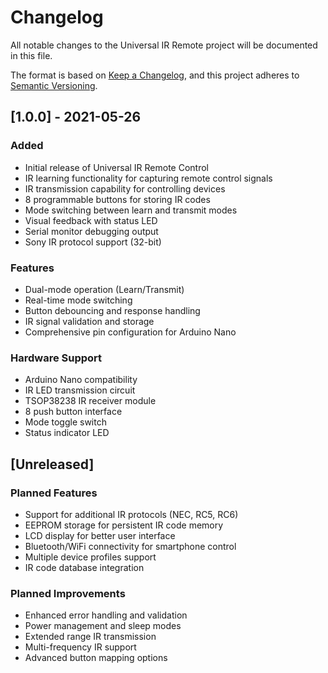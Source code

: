 # Changelog

All notable changes to the Universal IR Remote project will be documented in this file.

The format is based on [Keep a Changelog](https://keepachangelog.com/en/1.0.0/),
and this project adheres to [Semantic Versioning](https://semver.org/spec/v2.0.0.html).

## [1.0.0] - 2021-05-26

### Added
- Initial release of Universal IR Remote Control
- IR learning functionality for capturing remote control signals
- IR transmission capability for controlling devices
- 8 programmable buttons for storing IR codes
- Mode switching between learn and transmit modes
- Visual feedback with status LED
- Serial monitor debugging output
- Sony IR protocol support (32-bit)

### Features
- Dual-mode operation (Learn/Transmit)
- Real-time mode switching
- Button debouncing and response handling
- IR signal validation and storage
- Comprehensive pin configuration for Arduino Nano

### Hardware Support
- Arduino Nano compatibility
- IR LED transmission circuit
- TSOP38238 IR receiver module
- 8 push button interface
- Mode toggle switch
- Status indicator LED

## [Unreleased]

### Planned Features
- Support for additional IR protocols (NEC, RC5, RC6)
- EEPROM storage for persistent IR code memory
- LCD display for better user interface
- Bluetooth/WiFi connectivity for smartphone control
- Multiple device profiles support
- IR code database integration

### Planned Improvements
- Enhanced error handling and validation
- Power management and sleep modes
- Extended range IR transmission
- Multi-frequency IR support
- Advanced button mapping options
